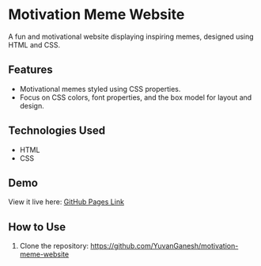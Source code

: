 # Motivation Meme Website
A fun and motivational website displaying inspiring memes, designed using HTML and CSS.

## Features
- Motivational memes styled using CSS properties.
- Focus on CSS colors, font properties, and the box model for layout and design.

## Technologies Used
- HTML
- CSS

## Demo
View it live here: [GitHub Pages Link](https://yuvanganesh.github.io/motivation-meme-website/)

## How to Use
1. Clone the repository: https://github.com/YuvanGanesh/motivation-meme-website
